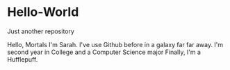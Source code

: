 # Hello-World
Just another repository


Hello, Mortals
I'm Sarah. 
I've use Github before in a galaxy far far away.
I'm second year in College and a Computer Science major
Finally, I'm a Hufflepuff. 
